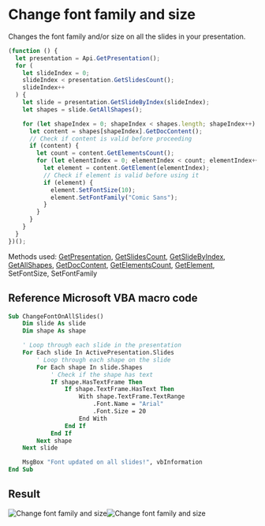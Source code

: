 # Change font family and size

Changes the font family and/or size on all the slides in your presentation.

<!-- This code snippet is shown in the screenshot. -->

<!-- eslint-skip -->

```ts
(function () {
  let presentation = Api.GetPresentation();
  for (
    let slideIndex = 0;
    slideIndex < presentation.GetSlidesCount();
    slideIndex++
  ) {
    let slide = presentation.GetSlideByIndex(slideIndex);
    let shapes = slide.GetAllShapes();

    for (let shapeIndex = 0; shapeIndex < shapes.length; shapeIndex++) {
      let content = shapes[shapeIndex].GetDocContent();
      // Check if content is valid before proceeding
      if (content) {
        let count = content.GetElementsCount();
        for (let elementIndex = 0; elementIndex < count; elementIndex++) {
          let element = content.GetElement(elementIndex);
          // Check if element is valid before using it
          if (element) {
            element.SetFontSize(10);
            element.SetFontFamily("Comic Sans");
          }
        }
      }
    }
  }
})();
```

Methods used: [GetPresentation](/docs/office-api/usage-api/presentation-api/Api/Methods/GetPresentation.md), [GetSlidesCount](/docs/office-api/usage-api/presentation-api/ApiPresentation/Methods/GetSlidesCount.md), [GetSlideByIndex](/docs/office-api/usage-api/presentation-api/ApiPresentation/Methods/GetSlideByIndex.md), [GetAllShapes](/docs/office-api/usage-api/presentation-api/ApiSlide/Methods/GetAllShapes.md), [GetDocContent](/docs/office-api/usage-api/presentation-api/ApiShape/Methods/GetDocContent.md), [GetElementsCount](/docs/office-api/usage-api/presentation-api/ApiDocumentContent/Methods/GetElementsCount.md), [GetElement](/docs/office-api/usage-api/presentation-api/ApiDocumentContent/Methods/GetElement.md), SetFontSize, SetFontFamily

## Reference Microsoft VBA macro code

<!-- code generated with AI -->

```vb
Sub ChangeFontOnAllSlides()
    Dim slide As slide
    Dim shape As shape

    ' Loop through each slide in the presentation
    For Each slide In ActivePresentation.Slides
        ' Loop through each shape on the slide
        For Each shape In slide.Shapes
            ' Check if the shape has text
            If shape.HasTextFrame Then
                If shape.TextFrame.HasText Then
                    With shape.TextFrame.TextRange
                        .Font.Name = "Arial"
                        .Font.Size = 20
                    End With
                End If
            End If
        Next shape
    Next slide

    MsgBox "Font updated on all slides!", vbInformation
End Sub
```

## Result

<!-- imgpath -->

![Change font family and size](/assets/images/plugins/change-font-family-and-size.png#gh-light-mode-only)![Change font family and size](/assets/images/plugins/change-font-family-and-size.dark.png#gh-dark-mode-only)
